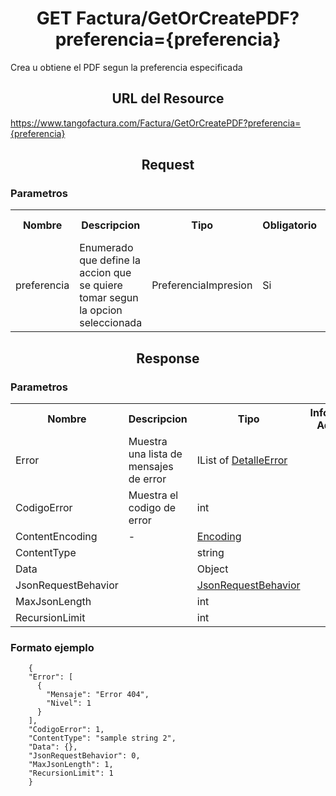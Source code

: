<h1 align="center">GET Factura/GetOrCreatePDF?preferencia={preferencia}</h1>

Crea u obtiene el PDF segun la preferencia especificada

<h2 align="center">URL del Resource</h2>

https://www.tangofactura.com/Factura/GetOrCreatePDF?preferencia={preferencia}

<h2 align="center">Request</h2>

<h3>Parametros</h3>

<table style="width:100%;">
<tr>
    <th>Nombre</th>
    <th>Descripcion</th>
    <th>Tipo</th>
    <th>Obligatorio</th>
    <th>Informacion Adicional</th>
</tr>
<tr>
    <td>preferencia</td>
    <td>Enumerado que define la accion que se quiere tomar segun la opcion seleccionada</td>
    <td><a href="/Guias/Tipos de datos/PreferenciaImpresion.md"></a>PreferenciaImpresion</td>
    <td>Si</td>
    <td>Sus valores pueden ser: <br>0 - Impresion <br>1 - Visualizacion / Descarga</td>
</tr>
</table>

<h2 align="center">Response</h2>
<h3>Parametros</h3>
<table style="width: 100%;">
    <tr>
        <th>Nombre</th>
        <th>Descripcion</th>
        <th>Tipo</th>
        <th>Informacion Adicional</th>
    </tr>
    <tr>
        <td>Error</td>
        <td>Muestra una lista de mensajes de error</td>
        <td>IList of <a href="/Guias/Tipos de datos/DetalleError.md">DetalleError</a></td>
        <td></td>
    </tr>
    <tr>
        <td>CodigoError</td>
        <td>Muestra el codigo de error</td>
        <td>int</td>
        <td></td>
    </tr>
    <tr>
        <td>ContentEncoding</td>
        <td>-</td>
        <td><a href="/Guias/Tipos de datos/Encoding.md">Encoding</a></td>
        <td></td>
    </tr>
    <tr>
        <td>ContentType</td>
        <td></td>
        <td>string</td>
        <td></td>
    </tr>
    <tr>
        <td>Data</td>
        <td></td>
        <td>Object</td>
        <td></td>
    </tr>
    <tr>
        <td>JsonRequestBehavior</td>
        <td></td>
        <td><a href="/Guias/Tipos de datos/JsonRequestBehavior.md">JsonRequestBehavior</a></td>
        <td></td>
    </tr>
    <tr>
        <td>MaxJsonLength</td>
        <td></td>
        <td>int</td>
        <td></td>
    </tr>
    <tr>
        <td>RecursionLimit</td>
        <td></td>
        <td>int</td>
        <td></td>
    </tr>
</table>

<h3>Formato ejemplo</h3>

```
    {
    "Error": [
      {
        "Mensaje": "Error 404",
        "Nivel": 1
      }
    ],
    "CodigoError": 1,
    "ContentType": "sample string 2",
    "Data": {},
    "JsonRequestBehavior": 0,
    "MaxJsonLength": 1,
    "RecursionLimit": 1
    }
```